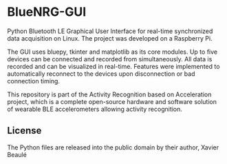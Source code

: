 BlueNRG-GUI
======
Python Bluetooth LE Graphical User Interface
for real-time synchronized data acquisition on Linux.
The project was developed on a Raspberry Pi.

The GUI uses bluepy, tkinter and matplotlib as its core modules.
Up to five devices can be connected and recorded from simultaneously.
All data is recorded and can be visualized in real-time.
Features were implemented to automatically reconnect to the devices upon disconnection or bad connection timing.

This repository is part of the Activity Recognition based on Acceleration project, which is a complete open-source hardware and software solution of wearable BLE accelerometers allowing activity recognition.

License
-------
The Python files are released into the public domain by their author, Xavier Beaulé
